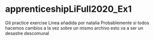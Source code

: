 # apprenticeshipLiFull2020_Ex1
Git practice exercise
Linea añadida por natalia
Probablemente si todos hacemos cambios a la vez sobre un mismo archivo esto va a ser un desastre descomunal
